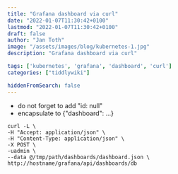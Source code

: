 ```yaml
---
title: "Grafana dashboard via curl"
date: "2022-01-07T11:30:42+0100"
lastmod: "2022-01-07T11:30:42+0100"
draft: false
author: "Jan Toth"
image: "/assets/images/blog/kubernetes-1.jpg"
description: "Grafana dashboard via curl"

tags: ['kubernetes', 'grafana', 'dashboard', 'curl']
categories: ["tiddlywiki"]

hiddenFromSearch: false
---
```


* do not forget to add "id: null"
* encapsulate to {"dashboard": ...}

```
curl -L \
-H "Accept: application/json" \
-H "Content-Type: application/json" \
-X POST \
-uadmin \
--data @/tmp/path/dashboards/dashboard.json \
http://hostname/grafana/api/dashboards/db

```
